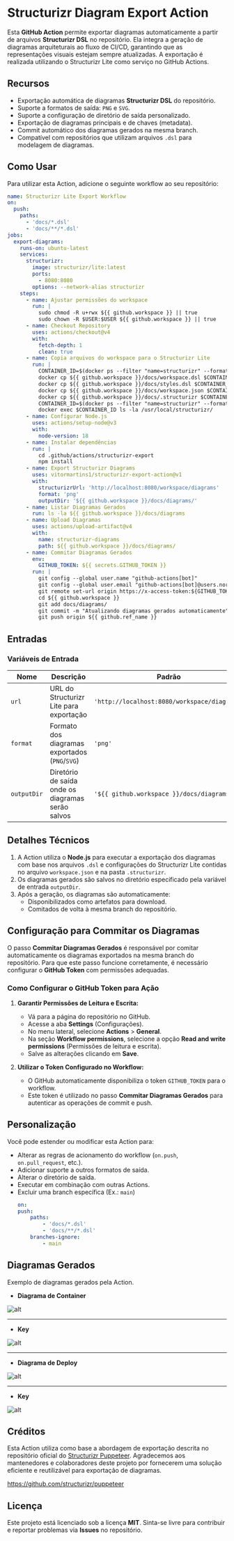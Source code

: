 # Structurizr Diagram Export Action

Esta **GitHub Action** permite exportar diagramas automaticamente a partir de arquivos **Structurizr DSL** no repositório. Ela integra a geração de diagramas arquiteturais ao fluxo de CI/CD, garantindo que as representações visuais estejam sempre atualizadas. A exportação é realizada utilizando o Structurizr Lite como serviço no GitHub Actions.

## Recursos

- Exportação automática de diagramas **Structurizr DSL** do repositório.
- Suporte a formatos de saída: `PNG` e `SVG`.
- Suporte a configuração de diretório de saída personalizado.
- Exportação de diagramas principais e de chaves (metadata).
- Commit automático dos diagramas gerados na mesma branch.
- Compatível com repositórios que utilizam arquivos `.dsl` para modelagem de diagramas.

## Como Usar

Para utilizar esta Action, adicione o seguinte workflow ao seu repositório:

```yaml
name: Structurizr Lite Export Workflow
on:
  push:
    paths:
      - 'docs/*.dsl'
      - 'docs/**/*.dsl' 
jobs:
  export-diagrams:
    runs-on: ubuntu-latest
    services:
      structurizr:
        image: structurizr/lite:latest
        ports:
          - 8080:8080
        options: --network-alias structurizr
    steps:
      - name: Ajustar permissões do workspace
        run: |
          sudo chmod -R u+rwx ${{ github.workspace }} || true
          sudo chown -R $USER:$USER ${{ github.workspace }} || true
      - name: Checkout Repository
        uses: actions/checkout@v4
        with:
          fetch-depth: 1
          clean: true
      - name: Copia arquivos do workspace para o Structurizr Lite
        run: |
          CONTAINER_ID=$(docker ps --filter "name=structurizr" --format "{{.ID}}")
          docker cp ${{ github.workspace }}/docs/workspace.dsl $CONTAINER_ID:/usr/local/structurizr/workspace.dsl
          docker cp ${{ github.workspace }}/docs/styles.dsl $CONTAINER_ID:/usr/local/structurizr/styles.dsl
          docker cp ${{ github.workspace }}/docs/workspace.json $CONTAINER_ID:/usr/local/structurizr/workspace.json
          docker cp ${{ github.workspace }}/docs/.structurizr $CONTAINER_ID:/usr/local/structurizr/.structurizr
          CONTAINER_ID=$(docker ps --filter "name=structurizr" --format "{{.ID}}")
          docker exec $CONTAINER_ID ls -la /usr/local/structurizr/
      - name: Configurar Node.js
        uses: actions/setup-node@v3
        with:
          node-version: 18
      - name: Instalar dependências
        run: |
          cd .github/actions/structurizr-export
          npm install
      - name: Export Structurizr Diagrams
        uses: vitormartins1/structurizr-export-action@v1
        with:
          structurizrUrl: 'http://localhost:8080/workspace/diagrams'
          format: 'png'
          outputDir: '${{ github.workspace }}/docs/diagrams/'
      - name: Listar Diagramas Gerados
        run: ls -la ${{ github.workspace }}/docs/diagrams
      - name: Upload Diagramas
        uses: actions/upload-artifact@v4
        with:
          name: structurizr-diagrams
          path: ${{ github.workspace }}/docs/diagrams/
      - name: Commitar Diagramas Gerados
        env:
          GITHUB_TOKEN: ${{ secrets.GITHUB_TOKEN }}
        run: |
          git config --global user.name "github-actions[bot]"
          git config --global user.email "github-actions[bot]@users.noreply.github.com"
          git remote set-url origin https://x-access-token:${GITHUB_TOKEN}@github.com/${{ github.repository }}
          cd ${{ github.workspace }}
          git add docs/diagrams/
          git commit -m "Atualizando diagramas gerados automaticamente"
          git push origin ${{ github.ref_name }}
```

## Entradas

### Variáveis de Entrada

| Nome       | Descrição                                    | Padrão                            | Obrigatório |
|------------|----------------------------------------------|------------------------------------|-------------|
| `url`      | URL do Structurizr Lite para exportação      | `'http://localhost:8080/workspace/diagrams'` | Sim         |
| `format`   | Formato dos diagramas exportados (`PNG`/`SVG`) | `'png'`                           | Sim         |
| `outputDir`| Diretório de saída onde os diagramas serão salvos | `'${{ github.workspace }}/docs/diagrams/'`              | Sim         |

## Detalhes Técnicos

1. A Action utiliza o **Node.js** para executar a exportação dos diagramas com base nos arquivos `.dsl` e configurações do Structurizr Lite contidas no arquivo `workspace.json` e na pasta `.structurizr`.
2. Os diagramas gerados são salvos no diretório especificado pela variável de entrada `outputDir`.
3. Após a geração, os diagramas são automaticamente:
   - Disponibilizados como artefatos para download.
   - Comitados de volta à mesma branch do repositório.

## Configuração para Commitar os Diagramas

O passo **Commitar Diagramas Gerados** é responsável por comitar automaticamente os diagramas exportados na mesma branch do repositório. Para que este passo funcione corretamente, é necessário configurar o **GitHub Token** com permissões adequadas.

### Como Configurar o GitHub Token para Ação

1. **Garantir Permissões de Leitura e Escrita:**
   - Vá para a página do repositório no GitHub.
   - Acesse a aba **Settings** (Configurações).
   - No menu lateral, selecione **Actions** > **General**.
   - Na seção **Workflow permissions**, selecione a opção **Read and write permissions** (Permissões de leitura e escrita).
   - Salve as alterações clicando em **Save**.

2. **Utilizar o Token Configurado no Workflow:**
   - O GitHub automaticamente disponibiliza o token `GITHUB_TOKEN` para o workflow.
   - Este token é utilizado no passo **Commitar Diagramas Gerados** para autenticar as operações de commit e push.

## Personalização

Você pode estender ou modificar esta Action para:
- Alterar as regras de acionamento do workflow (`on.push`, `on.pull_request`, etc.).
- Adicionar suporte a outros formatos de saída.
- Alterar o diretório de saída.
- Executar em combinação com outras Actions.
- Excluir uma branch específica (Ex.: `main`)
    ```yaml
    on:
    push:
        paths:
            - 'docs/*.dsl'
            - 'docs/**/*.dsl'
        branches-ignore:
            - main
    ```

## Diagramas Gerados

Exemplo de diagramas gerados pela Action.

- **Diagrama de Container**

![alt](docs/diagrams/sns-com-sqs.svg)

---

- **Key**

![alt](docs/diagrams/sns-com-sqs-key.svg)

---

- **Diagrama de Deploy**

![alt](docs/diagrams/deploy-dev.svg)

---

- **Key**

![alt](docs/diagrams/deploy-dev-key.svg)

## Créditos

Esta Action utiliza como base a abordagem de exportação descrita no repositório oficial do [Structurizr Puppeteer](https://github.com/structurizr/puppeteer). Agradecemos aos mantenedores e colaboradores deste projeto por fornecerem uma solução eficiente e reutilizável para exportação de diagramas.

https://github.com/structurizr/puppeteer

## Licença

Este projeto está licenciado sob a licença **MIT**. Sinta-se livre para contribuir e reportar problemas via **Issues** no repositório.

<!-- # structurizr-pipeline-integration
 
docker run --rm -p 8080:8080 -v "/Volumes/Transcend/structurizr-pipeline-integration/docs":/usr/local/structurizr structurizr/lite -->


